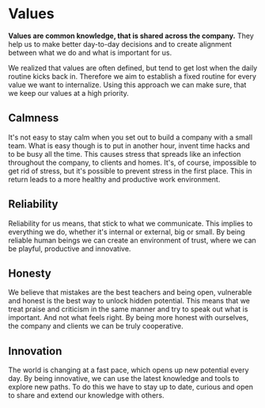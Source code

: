 # Values

**Values are common knowledge, that is shared across the company.** They help us to make better day-to-day decisions and to create alignment between what we do and what is important for us.

We realized that values are often defined, but tend to get lost when the daily routine kicks back in. Therefore we aim to establish a fixed routine for every value we want to internalize. Using this approach we can make sure, that we keep our values at a high priority.

## Calmness

It's not easy to stay calm when you set out to build a company with a small team. What is easy though is to put in another hour, invent time hacks and to be busy all the time. This causes stress that spreads like an infection throughout the company, to clients and homes. It's, of course, impossible to get rid of stress, but it's possible to prevent stress in the first place. This in return leads to a more healthy and productive work environment.

## Reliability

Reliability for us means, that stick to what we communicate. This implies to everything we do, whether it's internal or external, big or small. By being reliable human beings we can create an environment of trust, where we can be playful, productive and innovative.

## Honesty

We believe that mistakes are the best teachers and being open, vulnerable and honest is the best way to unlock hidden potential. This means that we treat praise and criticism in the same manner and try to speak out what is important. And not what feels right. By being more honest with ourselves, the company and clients we can be truly cooperative.

## Innovation

The world is changing at a fast pace, which opens up new potential every day. By being innovative, we can use the latest knowledge and tools to explore new paths. To do this we have to stay up to date, curious and open to share and extend our knowledge with others.
